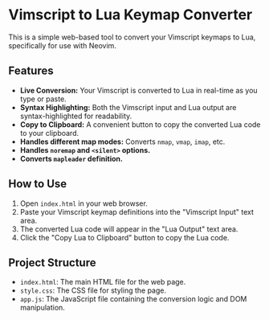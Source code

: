 # Vimscript to Lua Keymap Converter

This is a simple web-based tool to convert your Vimscript keymaps to Lua, specifically for use with Neovim.

## Features

*   **Live Conversion:** Your Vimscript is converted to Lua in real-time as you type or paste.
*   **Syntax Highlighting:** Both the Vimscript input and Lua output are syntax-highlighted for readability.
*   **Copy to Clipboard:** A convenient button to copy the converted Lua code to your clipboard.
*   **Handles different map modes:** Converts `nmap`, `vmap`, `imap`, etc.
*   **Handles `noremap` and `<silent>` options.**
*   **Converts `mapleader` definition.**

## How to Use

1.  Open `index.html` in your web browser.
2.  Paste your Vimscript keymap definitions into the "Vimscript Input" text area.
3.  The converted Lua code will appear in the "Lua Output" text area.
4.  Click the "Copy Lua to Clipboard" button to copy the Lua code.

## Project Structure

*   `index.html`: The main HTML file for the web page.
*   `style.css`: The CSS file for styling the page.
*   `app.js`: The JavaScript file containing the conversion logic and DOM manipulation.


